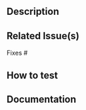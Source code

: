 ## Description

<!-- Describe your changes in detail along with its rationale -->

## Related Issue(s)

<!-- List the issue(s) this PR solves, if any -->
Fixes #

## How to test

<!-- Provide steps to test this PR -->

## Documentation

<!--
Does this PR require updates to the documentation at docs.polyfrost.org?
* Yes
  * 1. Please create a docs issue: https://github.com/Polyfrost/Nexus/issues/new?assignees=&labels=bug&template=new_feature.yml
  * 2. Make sure this api is cross compatible with the existing api (or at least documented as such, see our policy on cross compatibility at https://contributing.polyfrost.org/)
  * 2. Paste the link to the docs issue below this comment
* No
  * Are you sure? If so, nothing to do here.
-->
